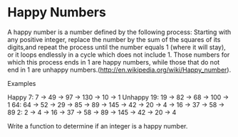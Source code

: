 # Happy Numbers
A happy number is a number defined by the following process: Starting with any positive integer, replace the number by the sum of the squares of its digits,and repeat the process until the number equals 1 (where it will stay), or it loops endlessly in a cycle which does not include 1. Those numbers for which this process ends in 1 are happy numbers, while those that do not end in 1 are unhappy numbers.(http://en.wikipedia.org/wiki/Happy_number).

Examples

Happy   7: 7 -> 49 -> 97 -> 130 -> 10 -> 1
Unhappy 19: 19 -> 82 -> 68 -> 100 -> 1
64: 64 -> 52 -> 29 -> 85 -> 89 -> 145 -> 42 -> 20 -> 4 -> 16 -> 37 -> 58 -> 89
2: 2 -> 4 -> 16 -> 37 -> 58 -> 89 -> 145 -> 42 -> 20 -> 4

Write a function to determine if an integer is a happy number.
